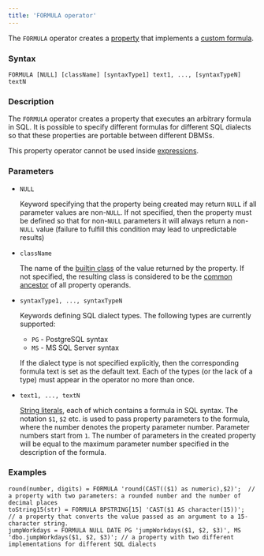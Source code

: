 ```yaml
---
title: 'FORMULA operator'
---
```


The `FORMULA` operator creates a [property](Properties.md) that implements a [custom formula](Custom_formula_FORMULA.md).

### Syntax

    FORMULA [NULL] [className] [syntaxType1] text1, ..., [syntaxTypeN] textN

### Description

The `FORMULA` operator creates a property that executes an arbitrary formula in SQL. It is possible to specify different formulas for different SQL dialects so that these properties are portable between different DBMSs. 

This property operator cannot be used inside [expressions](Expression.md).

### Parameters

- `NULL`

    Keyword specifying that the property being created may return `NULL` if all parameter values are non-`NULL`. If not specified, then the property must be defined so that for non-`NULL` parameters it will always return a non-`NULL` value (failure to fulfill this condition may lead to unpredictable results)

- `className`

    The name of the [builtin class](Built-in_classes.md) of the value returned by the property. If not specified, the resulting class is considered to be the [common ancestor](Built-in_classes.md#commonparentclass) of all property operands.

- `syntaxType1, ..., syntaxTypeN`

    Keywords defining SQL dialect types. The following types are currently supported:

    - `PG` - PostgreSQL syntax
    - `MS` - MS SQL Server syntax

  If the dialect type is not specified explicitly, then the corresponding formula text is set as the default text. Each of the types (or the lack of a type) must appear in the operator no more than once.

-   `text1, ..., textN`

    [String literals](IDs.md#strliteral), each of which contains a formula in SQL syntax. The notation `$1`, `$2` etc. is used to pass property parameters to the formula, where the number denotes the property parameter number. Parameter numbers start from `1`. The number of parameters in the created property will be equal to the maximum parameter number specified in the description of the formula.

### Examples

```lsf
round(number, digits) = FORMULA 'round(CAST(($1) as numeric),$2)';  // a property with two parameters: a rounded number and the number of decimal places
toString15(str) = FORMULA BPSTRING[15] 'CAST($1 AS character(15))';   // a property that converts the value passed as an argument to a 15-character string.
jumpWorkdays = FORMULA NULL DATE PG 'jumpWorkdays($1, $2, $3)', MS 'dbo.jumpWorkdays($1, $2, $3)'; // a property with two different implementations for different SQL dialects
```
